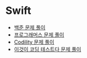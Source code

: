 # Swift

- [백준 문제 풀이](main.Baekjoon)
- [프로그래머스 문제 풀이](Programmers)
- [Codility 문제 풀이](Codility)
- [이것이 코딩 테스트다 문제 풀이](이것이_코딩_테스트다)
